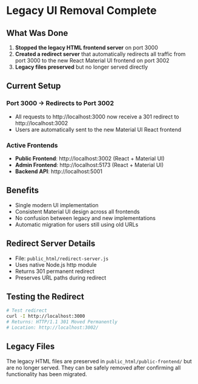 # Legacy UI Removal Complete

## What Was Done

1. **Stopped the legacy HTML frontend server** on port 3000
2. **Created a redirect server** that automatically redirects all traffic from port 3000 to the new React Material UI frontend on port 3002
3. **Legacy files preserved** but no longer served directly

## Current Setup

### Port 3000 → Redirects to Port 3002
- All requests to http://localhost:3000 now receive a 301 redirect to http://localhost:3002
- Users are automatically sent to the new Material UI React frontend

### Active Frontends
- **Public Frontend**: http://localhost:3002 (React + Material UI)
- **Admin Frontend**: http://localhost:5173 (React + Material UI)
- **Backend API**: http://localhost:5001

## Benefits
- Single modern UI implementation
- Consistent Material UI design across all frontends
- No confusion between legacy and new implementations
- Automatic migration for users still using old URLs

## Redirect Server Details
- File: `public_html/redirect-server.js`
- Uses native Node.js http module
- Returns 301 permanent redirect
- Preserves URL paths during redirect

## Testing the Redirect
```bash
# Test redirect
curl -I http://localhost:3000
# Returns: HTTP/1.1 301 Moved Permanently
# Location: http://localhost:3002/
```

## Legacy Files
The legacy HTML files are preserved in `public_html/public-frontend/` but are no longer served. They can be safely removed after confirming all functionality has been migrated.